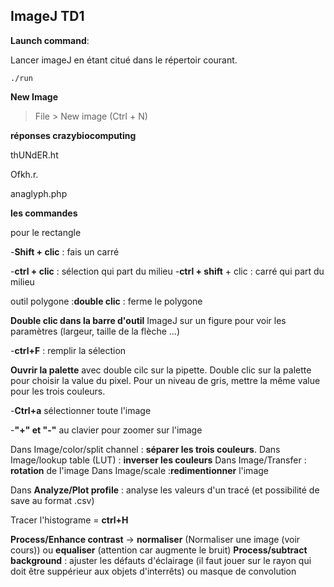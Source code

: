 ## ImageJ TD1

**Launch command**:



Lancer imageJ en étant citué dans le répertoir courant.

```console
./run
```

**New Image**
> File > New image (Ctrl + N)

**réponses crazybiocomputing**

thUNdER.ht



Ofkh.r.


anaglyph.php

**les commandes**

pour le rectangle

-**Shift + clic** : fais un carré

-**ctrl + clic** : sélection qui part du milieu
-**ctrl + shift** + clic : carré qui part du milieu



outil polygone :**double clic** : ferme le polygone

**Double clic dans la barre d'outil** ImageJ sur un figure pour voir les paramètres (largeur, taille de la flèche ...)

-**ctrl+F** : remplir la sélection

**Ouvrir la palette** avec double cilc sur la pipette. Double clic sur la palette pour choisir la value du pixel. Pour un niveau de gris, mettre la même value pour les trois couleurs.

-**Ctrl+a** sélectionner toute l'image

-**"+" et "-"** au clavier pour zoomer sur l'image

Dans Image/color/split channel : **séparer les trois couleurs**.
Dans Image/lookup table (LUT) : **inverser les couleurs**
Dans Image/Transfer : **rotation** de l'image
Dans Image/scale :**redimentionner** l'image

Dans **Analyze/Plot profile** : analyse les valeurs d'un tracé (et possibilité de save au format .csv)

Tracer l'histograme = **ctrl+H**


**Process/Enhance contrast** -> **normaliser** (Normaliser une image (voir cours)) ou **equaliser** (attention car augmente le bruit)
**Process/subtract background** : ajuster les défauts d'éclairage (il faut jouer sur le rayon qui doit être suppérieur aux objets d'interrêts) ou masque de convolution
